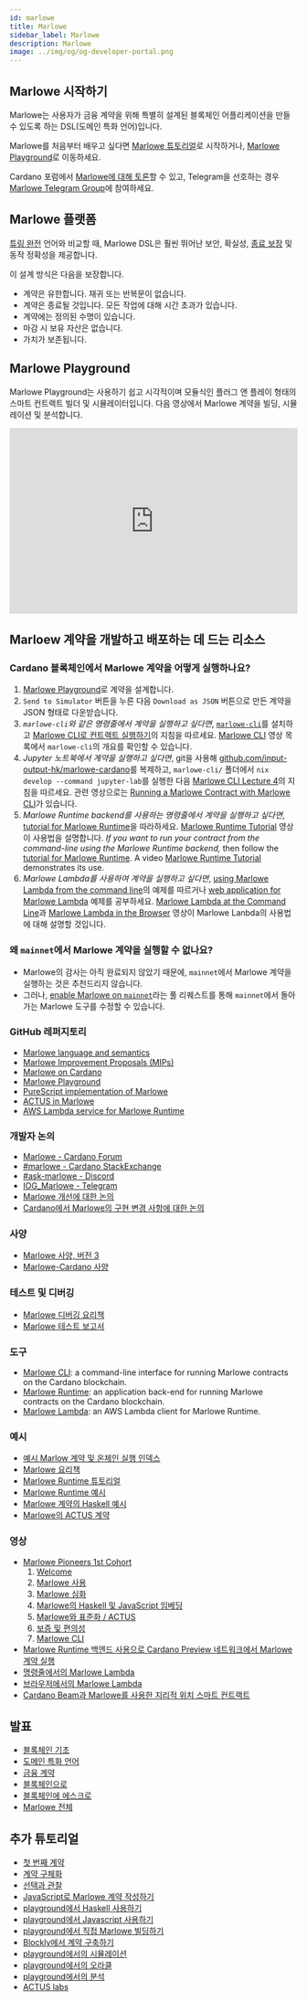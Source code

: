 ```yaml
---
id: marlowe
title: Marlowe
sidebar_label: Marlowe
description: Marlowe
image: ../img/og/og-developer-portal.png
--- 
```


## Marlowe 시작하기
Marlowe는 사용자가 금융 계약을 위해 특별히 설계된 블록체인 어플리케이션을 만들 수 있도록 하는 DSL(도메인 특화 언어)입니다.

Marlowe를 처음부터 배우고 싶다면 [Marlowe 튜토리얼](https://play.marlowe-finance.io/doc/marlowe/tutorials/index.html)로 시작하거나, [Marlowe Playground](https://play.marlowe-finance.io)로 이동하세요.

Cardano 포럼에서 [Marlowe에 대해 토론](https://forum.cardano.org/c/developers/cardano-marlowe/149)할 수 있고, Telegram을 선호하는 경우 [Marlowe Telegram Group](https://t.me/IOHK_Marlowe)에 참여하세요.

## Marlowe 플랫폼
[튜링 완전](https://en.wikipedia.org/wiki/Turing_completeness) 언어와 비교할 때, Marlowe DSL은 훨씬 뛰어난 보안, 확실성, [종료 보장](https://en.wikipedia.org/wiki/Halting_problem) 및 동작 정확성을 제공합니다.

이 설계 방식은 다음을 보장합니다.
- 계약은 유한합니다. 재귀 또는 반복문이 없습니다.
- 계약은 종료될 것입니다. 모든 작업에 대해 시간 초과가 있습니다.
- 계약에는 정의된 수명이 있습니다.
- 마감 시 보유 자산은 없습니다.
- 가치가 보존됩니다. 

## Marlowe Playground 
Marlowe Playground는 사용하기 쉽고 시각적이며 모듈식인 플러그 앤 플레이 형태의 스마트 컨트랙트 빌더 및 시뮬레이터입니다. 다음 영상에서 Marlowe 계약을 빌딩, 시뮬레이션 및 분석합니다.
<iframe width="100%" height="325" src="https://www.youtube.com/embed/axP-jYQ_6lo" frameborder="0" allow="accelerometer; autoplay; clipboard-write; encrypted-media; gyroscope; picture-in-picture fullscreen"></iframe>

## Marloew 계약을 개발하고 배포하는 데 드는 리소스

### Cardano 블록체인에서 Marlowe 계약을 어떻게 실행하나요?

1. [Marlowe Playground](https://play.marlowe-finance.io/#/)로 계약을 설계합니다.
2. `Send to Simulator` 버튼을 누른 다음 `Download as JSON` 버튼으로 만든 계약을 JSON 형태로 다운받습니다. 
3. *`marlowe-cli`와 같은 명령줄에서 계약을 실행하고 싶다면*, [`marlowe-cli`](https://github.com/input-output-hk/marlowe-cardano/blob/main/marlowe-cli/ReadMe.md#installation)를 설치하고 [Marlowe CLI로 컨트랙트 실행하기](https://github.com/input-output-hk/marlowe-cardano/blob/main/marlowe-cli/lectures/04-marlowe-cli-concrete.md)의 지침을 따르세요. [Marlowe CLI](https://www.youtube.com/playlist?list=PLNEK_Ejlx3x0GbvCw-61e9VfRafBT1JSw) 영상 목록에서 `marlowe-cli`의 개요를 확인할 수 있습니다.
4. *Jupyter 노트북에서 계약을 실행하고 싶다면*, git을 사용해  [github.com/input-output-hk/marlowe-cardano](https://github.com/input-output-hk/marlowe-cardano)를 복제하고, `marlowe-cli/` 폴더에서 `nix develop --command jupyter-lab`를 실행한 다음 [Marlowe CLI Lecture 4](https://github.com/input-output-hk/marlowe-cardano/blob/main/marlowe-cli/lectures/04-marlowe-cli-concrete.ipynb)의 지침을 따르세요. 관련 영상으로는 [Running a Marlowe Contract with Marlowe CLI](https://www.youtube.com/watch?v=DmF7dIKmJMo&)가 있습니다.
5. *Marlowe Runtime backend를 사용하는 명령줄에서 계약을 실행하고 싶다면*, [tutorial for Marlowe Runtime](https://github.com/input-output-hk/marlowe-cardano/blob/main/marlowe-runtime/doc/tutorial.ipynb)을 따라하세요. [Marlowe Runtime Tutorial](https://youtu.be/WlsX9GhpKu8) 영상이 사용법을 설명합니다.
*If you want to run your contract from the command-line using the Marlowe Runtime backend,* then follow the [tutorial for Marlowe Runtime](https://github.com/input-output-hk/marlowe-cardano/blob/main/marlowe-runtime/doc/tutorial.ipynb). A video [Marlowe Runtime Tutorial](https://youtu.be/WlsX9GhpKu8) demonstrates its use.
6. *Marlowe Lambda를 사용하여 계약을 실행하고 싶다면*, [using Marlowe Lambda from the command line](https://github.com/input-output-hk/marlowe-lambda/blob/main/examples/zcb.ipynb)의 예제를 따르거나 [web application for Marlowe Lambda](https://github.com/input-output-hk/marlowe-lambda/tree/main/web) 예제를 공부하세요. [Marlowe Lambda at the Command Line](https://youtu.be/huXbRyrmW60)과 [Marlowe Lambda in the Browser](https://youtu.be/o5m_y5l_i_g) 영상이 Marlowe Lanbda의 사용법에 대해 설명할 것입니다.


### 왜 `mainnet`에서 Marlowe 계약을 실행할 수 없나요?

- Marlowe의 감사는 아직 완료되지 않았기 때문에, `mainnet`에서 Marlowe 계약을 실행하는 것은 추천드리지 않습니다.
- 그러나, [enable Marlowe on `mainnet`](https://github.com/input-output-hk/marlowe-cardano/pull/377)라는 풀 리퀘스트를 통해 `mainnet`에서 돌아가는 Marlowe 도구를 수정할 수 있습니다.

### GitHub 레퍼지토리

- [Marlowe language and semantics](https://github.com/input-output-hk/marlowe)
- [Marlowe Improvement Proposals (MIPs)](https://github.com/input-output-hk/MIPs)
- [Marlowe on Cardano](https://github.com/input-output-hk/marlowe-cardano)
- [Marlowe Playground](https://github.com/input-output-hk/marlowe-playground)
- [PureScript implementation of Marlowe](https://github.com/input-output-hk/purescript-marlowe)
- [ACTUS in Marlowe](https://github.com/input-output-hk/marlowe-actus-labs)
- [AWS Lambda service for Marlowe Runtime](https://github.com/input-output-hk/marlowe-lambda)

### 개발자 논의

- [Marlowe - Cardano Forum](https://forum.cardano.org/c/developers/cardano-marlowe/149)
- [\#marlowe - Cardano StackExchange](https://cardano.stackexchange.com/questions/tagged/marlowe)
- [\#ask-marlowe - Discord](https://discord.com/channels/826816523368005654/936295815926927390)
- [IOG\_Marlowe - Telegram](https://t.me/IOHK_Marlowe)
- [Marlowe 개선에 대한 논의](https://github.com/input-output-hk/MIPs/discussions)
- [Cardano에서 Marlowe의 구현 변경 사항에 대한 논의](https://github.com/input-output-hk/marlowe-cardano/discussions)

### 사양

- [Marlowe 사양, 버전 3](https://github.com/input-output-hk/marlowe-cardano/blob/main/marlowe/specification/marlowe-isabelle-specification-4f9fa249fa51ec09a4f286099d5399eb4301ed49.pdf)
- [Marlowe-Cardano 사양](https://github.com/input-output-hk/marlowe-cardano/blob/main/marlowe/specification/marlowe-cardano-specification.md)

### 테스트 및 디버깅

- [Marlowe 디버깅 요리책](https://github.com/input-output-hk/marlowe-cardano/blob/main/marlowe/debugging-cookbook.md)
- [Marlowe 테스트 보고서](https://github.com/input-output-hk/marlowe-cardano/blob/main/marlowe/test/test-report.md)

### 도구
- [Marlowe CLI](https://github.com/input-output-hk/marlowe-cardano/blob/main/marlowe-cli/ReadMe.md): a command-line interface for running Marlowe contracts on the Cardano blockchain.
- [Marlowe Runtime](https://github.com/input-output-hk/marlowe-cardano/blob/main/marlowe-runtime/doc/ReadMe.md): an application back-end for running Marlowe contracts on the Cardano blockchain.
- [Marlowe Lambda](https://github.com/input-output-hk/marlowe-lambda): an AWS Lambda client for Marlowe Runtime.

### 예시

- [예시 Marlow 계약 및 온체인 실행 인덱스](https://github.com/input-output-hk/marlowe-cardano/blob/main/marlowe/example-contracts.md)
- [Marlowe 요리책](https://github.com/input-output-hk/marlowe-cardano/tree/main/marlowe-cli/cookbook/ReadMe.md)
- [Marlowe Runtime 튜토리얼](https://github.com/input-output-hk/marlowe-cardano/blob/main/marlowe-runtime/doc/tutorial.md)
- [Marlowe Runtime 예시](https://github.com/input-output-hk/marlowe-cardano/tree/main/marlowe-runtime/examples/ReadMe.md)
- [Marlowe 계약의 Haskell 예시](https://github.com/input-output-hk/marlowe-cardano/tree/main/marlowe-contracts)
- [Marlowe의 ACTUS 계약](https://github.com/input-output-hk/marlowe-cardano/tree/main/marlowe-actus)

### 영상

- [Marlowe Pioneers 1st Cohort](https://www.youtube.com/@iogacademy9189/playlists?view=50&sort=dd&shelf_id=2)
	1. [Welcome](https://www.youtube.com/playlist?list=PLNEK_Ejlx3x3xkV0OQ0PjRaCtlbPhL0Eg)
	2. [Marlowe 사용](https://www.youtube.com/playlist?list=PLNEK_Ejlx3x1o4Hv1GC_0kxXnquikXl70)
	3. [Marlowe 심화](https://www.youtube.com/playlist?list=PLNEK_Ejlx3x0beuXQwbcy58pAIyF4kASc)
	4. [Marlowe의 Haskell 및 JavaScript 임베딩](https://www.youtube.com/playlist?list=PLNEK_Ejlx3x0maFKSYpW-17FV0B0MbAoW)
	5. [Marlowe와 표준화 / ACTUS](https://www.youtube.com/playlist?list=PLNEK_Ejlx3x0KLofo1maCkO3AYjQKknz-)
	6. [보증 및 편의성](https://www.youtube.com/playlist?list=PLNEK_Ejlx3x3PArP4vcu4WV0Z5xV0OLhy)
	7. [Marlowe CLI](https://www.youtube.com/playlist?list=PLNEK_Ejlx3x0GbvCw-61e9VfRafBT1JSw)
- [Marlowe Runtime 백엔드 사용으로 Cardano Preview 네트워크에서 Marlowe 계약 실행](https://youtu.be/WlsX9GhpKu8)
- [명령줄에서의 Marlowe Lambda](https://youtu.be/huXbRyrmW60)
- [브라우저에서의 Marlowe Lambda](https://youtu.be/o5m_y5l_i_g)
- [Cardano Beam과 Marlowe를 사용한 지리적 위치 스마트 컨트랙트](https://youtu.be/DmkYen0eaV0)

## 발표
- [블록체인 기초](https://www.youtube.com/watch?v=yi8-xaoTQT4)
- [도메인 특화 언어](https://www.youtube.com/watch?v=T4W19TdJHMw)
- [금융 계약](https://www.youtube.com/watch?v=1HRaRVyj2BI)
- [블록체인으로](https://www.youtube.com/watch?v=dhcmKmAZslc)
- [블록체인에 에스크로](https://www.youtube.com/watch?v=ADMCMDQK7Yo)
- [Marlowe 전체](https://www.youtube.com/watch?v=Ro8iBh7V7oc)

## 추가 튜토리얼
- [첫 번째 계약](https://www.youtube.com/watch?v=es4qpcHxr0I)
- [계약 구체화](https://www.youtube.com/watch?v=DS_ebkGwmXw)
- [선택과 관찰](https://www.youtube.com/watch?v=25fnB7C8mPE)
- [JavaScript로 Marlowe 계약 작성하기](https://www.youtube.com/watch?v=6tkZ3hlYZ7k)
- [playground에서 Haskell 사용하기](https://www.youtube.com/watch?v=S0crHs-wTAc)
- [playground에서 Javascript 사용하기](https://www.youtube.com/watch?v=Oeuyy5AAQ3o)
- [playground에서 직접 Marlowe 빌딩하기](https://www.youtube.com/watch?v=9lHkCq0H4pw)
- [Blockly에서 계약 구축하기](https://www.youtube.com/watch?v=9SKB5MfA_L8)
- [playground에서의 시뮬레이션](https://www.youtube.com/watch?v=3aFoN2wg9oc)
- [playground에서의 오라클](https://www.youtube.com/watch?v=LsTQEPMxyIU)
- [playground에서의 분석](https://www.youtube.com/watch?v=VmoUAifui38)
- [ACTUS labs](https://www.youtube.com/watch?v=6PPWFZEfkks)


